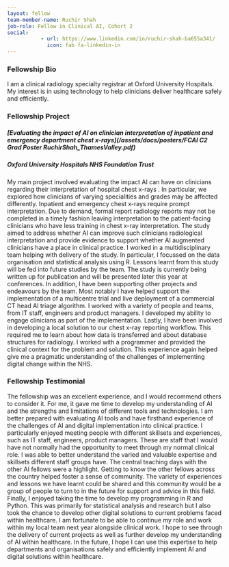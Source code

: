 ```yaml
---
layout: fellow
team-member-name: Ruchir Shah
job-role: Fellow in Clinical AI, Cohort 2
social:
           - url: https://www.linkedin.com/in/ruchir-shah-ba655a341/
             icon: fab fa-linkedin-in
---
```


### Fellowship Bio
I am a clinical radiology specialty registrar at Oxford University Hospitals. My interest is in using technology to help clinicians deliver healthcare safely and efficiently. 


### Fellowship Project
##### _[Evaluating the impact of AI on clinician interpretation of inpatient and emergency department chest x-rays](/assets/docs/posters/FCAI C2 Grad Poster RuchirShah_ThamesValley.pdf)_
##### Oxford University Hospitals NHS Foundation Trust

My main project involved evaluating the impact AI can have on clinicians regarding their interpretation of hospital chest x-rays  . In particular, we explored how clinicians of varying specialities and grades may be affected differently.   Inpatient and emergency chest x-rays require prompt interpretation. Due to demand, formal report radiology reports may not be completed in a timely fashion leaving interpretation to the patient-facing clinicians who have less training in chest x-ray interpretation. The study aimed to address whether AI can improve such clinicians radiological interpretation and provide evidence to support whether AI augmented clinicians have a place in clinical practice.  I worked in a multidisciplinary team helping with delivery of the study. In particular, I focussed on the data organisation and statistical analysis using R. Lessons learnt from this study will be fed into future studies by the team.  The study is currently being written up for publication and will be presented later this year at conferences. In addition, I have been supporting other projects and endeavours by the team. Most notably I have helped support the implementation of a multicentre trial and live deployment of a commercial CT head AI triage algorithm. I worked with a variety of people and teams, from IT staff, engineers and product managers. I developed my ability to engage clinicians as part of the implementation.  Lastly, I have been involved in developing a local solution to our chest x-ray reporting workflow. This required me to learn about how data is transferred and about database structures for radiology. I worked with a programmer and provided the clinical context for the problem and solution. This experience again helped give me a pragmatic understanding of the challenges of implementing digital change within the NHS.  
### Fellowship Testimonial
The fellowship was an excellent experience, and I would recommend others to consider it. For me, it gave me time to develop my understanding of AI and the strengths and limitations of different tools and technologies. I am better prepared with evaluating AI tools and have firsthand experience of the challenges of AI and digital implementation into clinical practice.  I particularly enjoyed meeting people with different skillsets and experiences, such as IT staff, engineers, product managers. These are staff that I would have not normally had the opportunity to meet through my normal clinical role. I was able to better understand the varied and valuable expertise and skillsets different staff groups have.  The central teaching days with the other AI fellows were a highlight. Getting to know the other fellows across the country helped foster a sense of community. The variety of experiences and lessons we have learnt could be shared and this community would be a group of people to turn to in the future for support and advice in this field.  Finally, I enjoyed taking the time to develop my programming in R and Python.  This was primarily for statistical analysis and research but I also took the chance to develop other digital solutions to current problems faced within healthcare.  I am fortunate to be able to continue my role and work within my local team next year alongside clinical work. I hope to see through the delivery of current projects as well as further develop my understanding of AI within healthcare. In the future, I hope I can use this expertise to help departments and organisations safely and efficiently implement AI and digital solutions within healthcare. 

